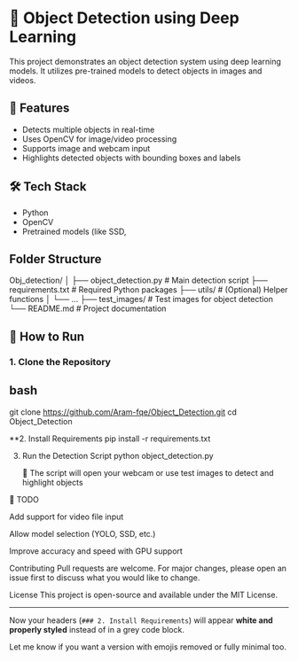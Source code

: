  # 🧠 Object Detection using Deep Learning

This project demonstrates an object detection system using deep learning models. It utilizes pre-trained models to detect objects in images and videos.

## 🚀 Features

- Detects multiple objects in real-time
- Uses OpenCV for image/video processing
- Supports image and webcam input
- Highlights detected objects with bounding boxes and labels

## 🛠️ Tech Stack

- Python
- OpenCV
- Pretrained models (like SSD,
## Folder Structure
Obj_detection/
│
├── object_detection.py # Main detection script
├── requirements.txt # Required Python packages
├── utils/ # (Optional) Helper functions
│ └── ...
├── test_images/ # Test images for object detection
└── README.md # Project documentation


## 🧪 How to Run

### 1. Clone the Repository

## bash
git clone https://github.com/Aram-fqe/Object_Detection.git
cd Object_Detection
 
 
 **2. Install Requirements
pip install -r requirements.txt


3. Run the Detection Script
python object_detection.py

    📸 The script will open your webcam or use test images to detect and highlight objects


📌 TODO

Add support for video file input

Allow model selection (YOLO, SSD, etc.)

Improve accuracy and speed with GPU support


 Contributing
Pull requests are welcome. For major changes, please open an issue first to discuss what you would like to change.


License
This project is open-source and available under the MIT License.

---

Now your headers (`### 2. Install Requirements`) will appear **white and properly styled** instead of in a grey code block.

Let me know if you want a version with emojis removed or fully minimal too.


























